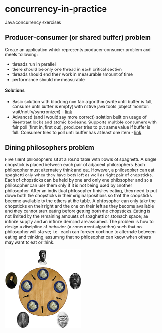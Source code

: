 # concurrency-in-practice
Java concurrency exercises

## Producer-consumer (or shared buffer) problem
Create an application which represents producer-consumer problem and meets following:
* threads run in parallel
* there should be only one thread in each critical section
* threads should end their work in measurable amount of time 
* performance should me measurable

#### Solutions
* Basic solution with blocking non fair algorithm (write until buffer is full, consume until buffer is empty) with
native java tools (object monitor: wait/notify/syncronized) - [link](https://github.com/vlsidlyarevich/concurrency-in-practice/blob/master/src/com/github/vlsidlyarevich/concurrency_practice/producer_consumer/basic/Main.java)
* Advanced (and i would say more correct) solution built on usage of Reentrant locks and
atomic booleans. Supports multiple consumers with fair poll (first in, first out), producer tries to put same value 
if buffer is full. Consumer tries to poll until buffer has at least one item - [link](https://github.com/vlsidlyarevich/concurrency-in-practice/blob/master/src/com/github/vlsidlyarevich/concurrency_practice/producer_consumer/advanced/Main.java)

## Dining philosophers problem 
Five silent philosophers sit at a round table with bowls of spaghetti. A single chopstick is placed between each pair of adjacent philosophers.
Each philosopher must alternately think and eat. However, a philosopher can eat spaghetti only when they have both left as well as right pair of chopsticks. 
Each of chopsticks can be held by one and only one philosopher and so a philosopher can use them only if it is not being used by another philosopher. 
After an individual philosopher finishes eating, they need to put down both the chopsticks in their original positions so that the chopsticks become available to the others at the table. 
A philosopher can only take the chopsticks on their right and the one on their left as they become available and they cannot start eating before getting both the chopsticks.
Eating is not limited by the remaining amounts of spaghetti or stomach space; an infinite supply and an infinite demand are assumed.
The problem is how to design a discipline of behavior (a concurrent algorithm) such that no philosopher will starve; i.e., 
each can forever continue to alternate between eating and thinking, assuming that no philosopher can know when others may want to eat or think.

<img src="https://github.com/vlsidlyarevich/concurrency-in-practice/blob/master/docs/images/Dining_philosophers.png" width=50% height=50% alt="Dining philosophers">
